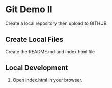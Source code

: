 # Git Demo II

Create a local repository then upload to GITHUB

## Create Local Files

Create the README.md and index.html file

## Local Development

1. Open index.html in your browser.
